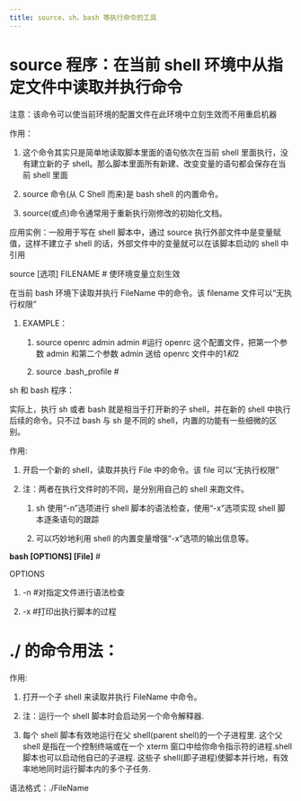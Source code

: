 ```yaml
---
title: source，sh，bash 等执行命令的工具
---
```


# source 程序：在当前 shell 环境中从指定文件中读取并执行命令

注意：该命令可以使当前环境的配置文件在此环境中立刻生效而不用重启机器

作用：

1. 这个命令其实只是简单地读取脚本里面的语句依次在当前 shell 里面执行，没有建立新的子 shell。那么脚本里面所有新建、改变变量的语句都会保存在当前 shell 里面

2. source 命令(从 C Shell 而来)是 bash shell 的内置命令。

3. source(或点)命令通常用于重新执行刚修改的初始化文档。

应用实例：一般用于写在 shell 脚本中，通过 source 执行外部文件中是变量赋值，这样不建立子 shell 的话，外部文件中的变量就可以在该脚本启动的 shell 中引用

source \[选项] FILENAME # 使环境变量立刻生效

在当前 bash 环境下读取并执行 FileName 中的命令。该 filename 文件可以“无执行权限”

1. EXAMPLE：

   1. source openrc admin admin #运行 openrc 这个配置文件，把第一个参数 admin 和第二个参数 admin 送给 openrc 文件中的$1 和$2

   2. source .bash_profile #

sh 和 bash 程序：

实际上，执行 sh 或者 bash 就是相当于打开新的子 shell，并在新的 shell 中执行后续的命令。只不过 bash 与 sh 是不同的 shell，内置的功能有一些细微的区别。

作用:

1. 开启一个新的 shell，读取并执行 File 中的命令。该 file 可以“无执行权限”

2. 注：两者在执行文件时的不同，是分别用自己的 shell 来跑文件。

   1. sh 使用“-n”选项进行 shell 脚本的语法检查，使用“-x”选项实现 shell 脚本逐条语句的跟踪

   2. 可以巧妙地利用 shell 的内置变量增强“-x”选项的输出信息等。

**bash \[OPTIONS] \[File]** #

OPTIONS

1. -n #对指定文件进行语法检查

2. -x #打印出执行脚本的过程

# ./ 的命令用法：

作用:

1. 打开一个子 shell 来读取并执行 FileName 中命令。

2. 注：运行一个 shell 脚本时会启动另一个命令解释器.

3. 每个 shell 脚本有效地运行在父 shell(parent shell)的一个子进程里. 这个父 shell 是指在一个控制终端或在一个 xterm 窗口中给你命令指示符的进程.shell 脚本也可以启动他自已的子进程. 这些子 shell(即子进程)使脚本并行地，有效率地地同时运行脚本内的多个子任务.

语法格式：./FileName
